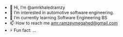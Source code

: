 - 👋 Hi, I’m @amrkhaledramzy
- 👀 I’m interested in automotive software engineering.
- 🌱 I’m currently learning Software Engineering BS
- 📫 How to reach me amr.ramzeymegahed@gmail.com
- ⚡ Fun fact: ...

<!---
amrkhaledramzy/amrkhaledramzy is a ✨ special ✨ repository because its `README.md` (this file) appears on your GitHub profile.
You can click the Preview link to take a look at your changes.
--->
